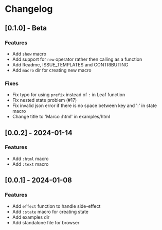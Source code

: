 
# Changelog



## [0.1.0] - Beta

### Features
- Add `show` macro
- Add support for `new` operator rather then calling as a function
- Add Readme, ISSUE_TEMPLATES and CONTRIBUTING
- Add `macro` dir for creating new macro

### Fixes
- Fix typo for using `prefix` instead of `:` in Leaf function 
- Fix nested state problem (#17)
- Fix invalid json error if there is no space between key and ':' in state macro
- Change title to 'Marco :html' in examples/html



## [0.0.2] - 2024-01-14

### Features
- Add `:html` macro
- Add `:text` macro



## [0.0.1] - 2024-01-08

### Features
- Add `effect` function to handle side-effect
- Add `:state` macro for creating state
- Add examples dir
- Add standalone file for browser
